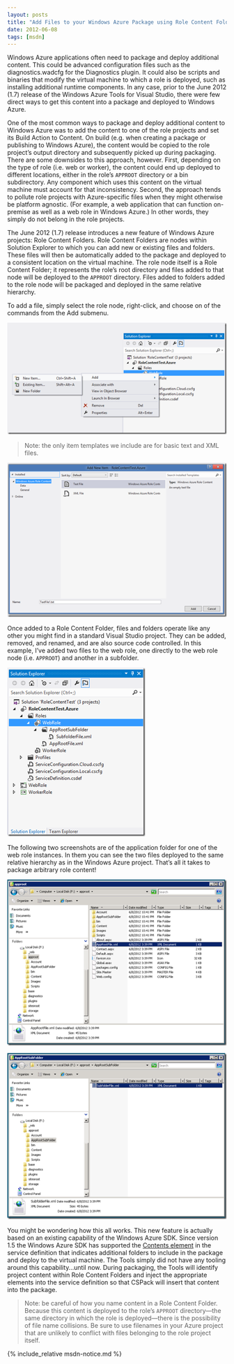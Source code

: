 ```yaml
---
layout: posts
title: "Add Files to your Windows Azure Package using Role Content Folders"
date: 2012-06-08
tags: [msdn]
---
```

Windows Azure applications often need to package and deploy additional content. This could be advanced configuration files such as the diagnostics.wadcfg for the Diagnostics plugin. It could also be scripts and binaries that modify the virtual machine to which a role is deployed, such as installing additional runtime components. In any case, prior to the June 2012 (1.7) release of the Windows Azure Tools for Visual Studio, there were few direct ways to get this content into a package and deployed to Windows Azure.

One of the most common ways to package and deploy additional content to Windows Azure was to add the content to one of the role projects and set its Build Action to Content. On build (e.g. when creating a package or publishing to Windows Azure), the content would be copied to the role project’s output directory and subsequently picked up during packaging. There are some downsides to this approach, however. First, depending on the type of role (i.e. web or worker), the content could end up deployed to different locations, either in the role’s `APPROOT` directory or a bin subdirectory. Any component which uses this content on the virtual machine must account for that inconsistency. Second, the approach tends to pollute role projects with Azure-specific files when they might otherwise be platform agnostic. (For example, a web application that can function on-premise as well as a web role in Windows Azure.) In other words, they simply do not belong in the role projects.

The June 2012 (1.7) release introduces a new feature of Windows Azure projects: Role Content Folders. Role Content Folders are nodes within Solution Explorer to which you can add new or existing files and folders. These files will then be automatically added to the package and deployed to a consistent location on the virtual machine. The role node itself is a Role Content Folder; it represents the role’s root directory and files added to that node will be deployed to the `APPROOT` directory. Files added to folders added to the role node will be packaged and deployed in the same relative hierarchy.

To add a file, simply select the role node, right-click, and choose on of the commands from the Add submenu.

[![](/assets/posts/4403.AddNewRoleContentItem_thumb_2AD61D7B.png)](/assets/posts/6076.AddNewRoleContentItem_3D1EE43D.png)

> Note: the only item templates we include are for basic text and XML files.

[![](/assets/posts/5086.AddNewItem_thumb_1C97A48B.png)](/assets/posts/1602.AddNewItem_51A433BB.png)

Once added to a Role Content Folder, files and folders operate like any other you might find in a standard Visual Studio project. They can be added, removed, and renamed, and are also source code controlled. In this example, I’ve added two files to the web role, one directly to the web role node (i.e. `APPROOT`) and another in a subfolder.

[![](/assets/posts/5327.RoleContentHierarchy_thumb_6A33D10B.png)](/assets/posts/2671.RoleContentHierarchy_5C618B10.png)

The following two screenshots are of the application folder for one of the web role instances. In them you can see the two files deployed to the same relative hierarchy as in the Windows Azure project. That’s all it takes to package arbitrary role content!

[![](/assets/posts/4403.AppRootFile_thumb_707AA799.png)](/assets/posts/7043.AppRootFile_1101E74C.png)

[![](/assets/posts/1777.AppRootSubFolder_thumb_292551A7.png)](/assets/posts/7140.AppRootSubFolder_30448E1F.png)

You might be wondering how this all works. This new feature is actually based on an existing capability of the Windows Azure SDK. Since version 1.5 the Windows Azure SDK has supported the [Contents element](http://msdn.microsoft.com/en-us/library/windowsazure/gg557553#Contents) in the service definition that indicates additional folders to include in the package and deploy to the virtual machine. The Tools simply did not have any tooling around this capability…until now. During packaging, the Tools will identify project content within Role Content Folders and inject the appropriate elements into the service definition so that CSPack will insert that content into the package.

> Note: be careful of how you name content in a Role Content Folder. Because this content is deployed to the role’s `APPROOT` directory—the same directory in which the role is deployed—there is the possibility of file name collisions. Be sure to use filenames in your Azure project that are unlikely to conflict with files belonging to the role project itself.

{% include_relative msdn-notice.md %}
